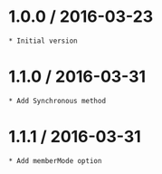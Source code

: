 1.0.0 / 2016-03-23
==================
	* Initial version
	
1.1.0 / 2016-03-31
==================
	* Add Synchronous method

1.1.1 / 2016-03-31
==================
	* Add memberMode option  
